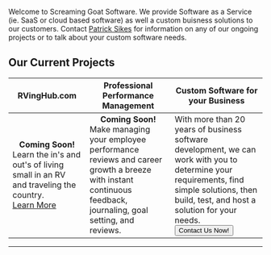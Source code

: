 <!--
<div style="border:0;  padding: 3px; margin 3px; float:right;" class="clearfix">
    <img src="http://placegoat.com/200/200" alt="A random goat for your ejoyment by the placegoat.com api." />
</div>
-->
Welcome to Screaming Goat Software.  We provide Software as a Service (ie. SaaS or cloud based software) as well a custom buisness solutions to our customers.  Contact <a href="mailto:patricksikes@gmail.com">Patrick Sikes</a> for information on any of our ongoing projects or to talk about your custom software needs.

## Our Current Projects

<table width="100%" cellpadding="10">
  <thead>
    <tr>
      <th style="font-style:bold;">RVingHub.com</th>
      <th style="font-style:bold;">Professional Performance Management</th>
      <th style="font-style:bold;">Custom Software for your Business</th>
    </tr>
  </thead>
  <tbody>
    <tr>
      <td><div style="text-align:center;">
             <b>Coming Soon!</b>
          </div> 
          Learn the in's and out's of living small in an RV and traveling the country. <br />
          <i class="fa fa-info-circle" aria-hidden="true"></i> <a href="/RVingHub.html">Learn More</a>
      </td>
      <td><div style="text-align:center;"><b>Coming Soon!</b></div> Make managing your employee performance reviews and career growth a breeze with instant continuous feedback, journaling, goal setting, and reviews. </td>
      <td>With more than 20 years of business software development, we can work with you to determine your requirements, find simple solutions, then build, test, and host a solution for your needs.
      <div>
        <a href="contactus.html">
            <button class="btn btn-primary">Contact Us Now!</button>
        </a>
      </div>
      </td>
    </tr>
  </tbody>
</table>

<hr />


